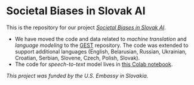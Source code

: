 # Societal Biases in Slovak AI

This is the repository for our project [_Societal Biases in Slovak AI_](https://kinit.sk/project/societal-biases-in-slovak-ai-gender-biases/).

* We have moved the code and data related to *machine translation* and *language modeling* to the [GEST](https://github.com/kinit-sk/gest) repository. The code was extended to support additional languages (English, Belarusian, Russian, Ukrainian, Croatian, Serbian, Slovene, Czech, Polish, Slovak).
* The code for *speech-to-text* model lives in [this Colab notebook](https://colab.research.google.com/drive/1myfRXzx7-JUnvg_UWCajtw_aV3M27rB4?usp=sharing).

_This project was funded by the U.S. Embassy in Slovakia._
